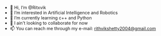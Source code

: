 - 👋 Hi, I’m @Ritxvik
- 👀 I’m interested in Artificial Intelligence and Robotics
- 🌱 I’m currently learning c++ and Python
- 💞️ I ain't looking to collaborate for now
- 📫 You can reach me through my e-mail: rithvikshetty2004@gmail.com

<!---
Ritxvik/Ritxvik is a ✨ special ✨ repository because its `README.md` (this file) appears on your GitHub profile.
You can click the Preview link to take a look at your changes.
--->
